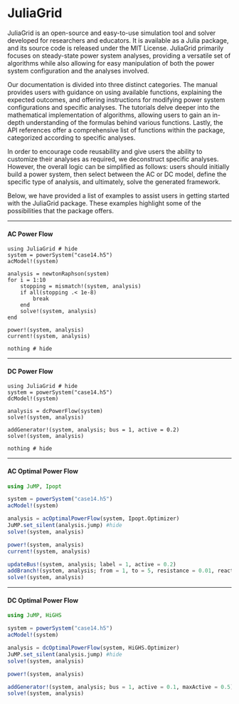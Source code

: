 JuliaGrid
=============

JuliaGrid is an open-source and easy-to-use simulation tool and solver developed for researchers and educators. It is available as a Julia package, and its source code is released under the MIT License. JuliaGrid primarily focuses on steady-state power system analyses, providing a versatile set of algorithms while also allowing for easy manipulation of both the power system configuration and the analyses involved.

Our documentation is divided into three distinct categories. The manual provides users with guidance on using available functions, explaining the expected outcomes, and offering instructions for modifying power system configurations and specific analyses. The tutorials delve deeper into the mathematical implementation of algorithms, allowing users to gain an in-depth understanding of the formulas behind various functions. Lastly, the API references offer a comprehensive list of functions within the package, categorized according to specific analyses.

In order to encourage code reusability and give users the ability to customize their analyses as required, we deconstruct specific analyses. However, the overall logic can be simplified as follows: users should initially build a power system, then select between the AC or DC model, define the specific type of analysis, and ultimately, solve the generated framework.

Below, we have provided a list of examples to assist users in getting started with the JuliaGrid package. These examples highlight some of the possibilities that the package offers.

---

#### AC Power Flow
```@example
using JuliaGrid # hide
system = powerSystem("case14.h5")
acModel!(system)

analysis = newtonRaphson(system)
for i = 1:10
    stopping = mismatch!(system, analysis)
    if all(stopping .< 1e-8)
        break
    end
    solve!(system, analysis)
end

power!(system, analysis)
current!(system, analysis)

nothing # hide
```

---

#### DC Power Flow
```@example
using JuliaGrid # hide
system = powerSystem("case14.h5")
dcModel!(system)

analysis = dcPowerFlow(system)
solve!(system, analysis)

addGenerator!(system, analysis; bus = 1, active = 0.2)
solve!(system, analysis)

nothing # hide
```

---

#### AC Optimal Power Flow
```julia
using JuMP, Ipopt

system = powerSystem("case14.h5")
acModel!(system)

analysis = acOptimalPowerFlow(system, Ipopt.Optimizer)
JuMP.set_silent(analysis.jump) #hide
solve!(system, analysis)

power!(system, analysis)
current!(system, analysis)

updateBus!(system, analysis; label = 1, active = 0.2)
addBranch!(system, analysis; from = 1, to = 5, resistance = 0.01, reactance = 0.2)
solve!(system, analysis)
```

---

#### DC Optimal Power Flow
```julia
using JuMP, HiGHS

system = powerSystem("case14.h5")
acModel!(system)

analysis = dcOptimalPowerFlow(system, HiGHS.Optimizer)
JuMP.set_silent(analysis.jump) #hide
solve!(system, analysis)

power!(system, analysis)

addGenerator!(system, analysis; bus = 1, active = 0.1, maxActive = 0.5)
solve!(system, analysis)
```